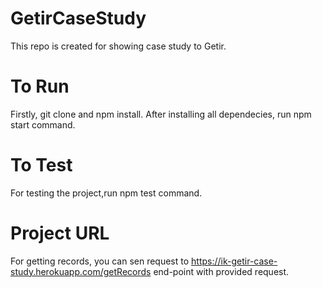 # GetirCaseStudy
This repo is created for showing case study to Getir.
# To Run
Firstly, git clone and npm install. After installing all dependecies, run npm start command.
# To Test
For testing the project,run npm test command.
# Project URL
For getting records, you can sen request to https://ik-getir-case-study.herokuapp.com/getRecords end-point with provided request.
